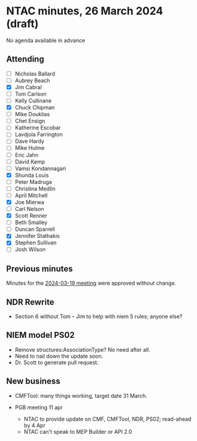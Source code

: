 # NTAC minutes, 26 March 2024 (draft)

No agenda available in advance

## Attending

- [ ] Nicholas Ballard
- [ ] Aubrey Beach
- [x] Jim Cabral
- [ ] Tom Carlson
- [ ] Kelly Cullinane
- [x] Chuck Chipman
- [ ] Mike Douklias
- [ ] Chet Ensign
- [ ] Katherine Escobar
- [ ] Lavdjola Farrington
- [ ] Dave Hardy
- [ ] Mike Hulme
- [ ] Eric Jahn
- [ ] David Kemp
- [ ] Vamsi Kondannagari
- [x] Shunda Louis
- [ ] Peter Madruga
- [ ] Christina Medlin
- [ ] April Mitchell
- [x] Joe Mierwa
- [ ] Carl Nelson
- [x] Scott Renner
- [ ] Beth Smalley
- [ ] Duncan Sparrell
- [x] Jennifer Stathakis
- [x] Stephen Sullivan
- [ ] Josh Wilson

## Previous minutes

Minutes for the [2024-03-19 meeting](2024-03-19-minutes.md) were approved without change.

## NDR Rewrite

* Section 6 without Tom – Jim to help with niem 5 rules; anyone else?

## NIEM model PS02

* Remove structures:AssociationType?  No need after all.
* Need to nail down the update soon.
* Dr. Scott to generate pull request.

## New business

* CMFTool: many things working, target date 31 March.

* PGB meeting 11 apr

  * NTAC to provide update on CMF, CMFTool, NDR, PS02; read-ahead by 4 Apr
  * NTAC can't speak to MEP Builder or API 2.0

  
